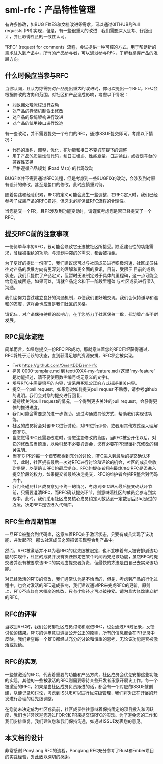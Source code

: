 # sml-rfc：产品特性管理

有许多修改，如BUG FIXES和文档改进等需求，可以通过GITHUB的Pull requests (PR) 实现，但是，有一些很重大的改进，我们需要深入思考、仔细设计，并且取得社区的一致性认可。

"RFC" (request for comments)  流程，尝试提供一种可控的方式，用于帮助新的需求进入到产品中，所有的产品参与者，可以通过参与RFC，了解和掌握产品的发展方向。

## 什么时候应当参与RFC

当你认同，且认为你需要对产品提出重大的改进时，你可以提出一个RFC。RFC会根据修改的方向和范围，对社区和产品造成影响，考虑以下情况：

- 对数据处理流程进行变动
- 对产品的存储机制做出修改
- 对产品的系统架构进行改进
- 对产品的使用接口进行改造

有一些改动，并不需要提交一个专门的RFC，通过ISSUE提交即可，考虑以下情况：

- 代码的重构，调整，优化，在功能和接口不变的前提下的调整
- 用于产品的质量控制代码，如日志埋点、性能度量、日志输出，或者是平台的兼容性支持
- 严格遵循产品规划 (Road Map) 的代码改动

BUGFIX并不需要通过RFC流程，但是考虑到一些BUGFIX的改动，会涉及到对原有设计的修改，甚至是接口的修改，此时应慎重对待。

随着实践和经验积累，RFC的定义可能会发生一些调整，在RFC定义时，我们已经参考了成熟产品的RFC描述，但这未必能保证RFC流程的合理性。

当您提交一个PR，且PR涉及到功能变动时，请谨慎考虑您是否已经提交了一个RFC。

## 提交RFC前的注意事项

一份简单草率的RFC，很可能会导致它无法被社区所接受。缺乏建设性的功能需求，曾经被拒绝的功能，与规划冲突的的需求，都会被拒绝。

为了更好的提出一份RFC，我们建议您可以与社区成员进行积极沟通，社区成员往往对产品的发展方向有更深刻的理解和更全面的资讯，目前，受限于
目前的成熟状态，我们只提供了产品定义，但暂时无法制定过于具体的里程碑，这一点可能会给您造成困惑，如果可以，请就产品定义和下一阶段里程碑
与社区成员进行深入沟通。

我们会努力尝试建立良好的沟通机制，以便我们更好地交流。我们会保持谦卑和温和的态度，这将会也应当是我们社区的风格。

请记住：对产品保持持续的影响力，在于您努力于社区保持一致，推动着产品不断发展。

## RPC具体流程

简单而言，如果您提交一份RFC PR成功，那就意味着您的RFC已经获得通过，RFC将处于活跃的状态，直到获得足够的资源安排，RFC将会被实现。

- Fork https://github.com/SmartBDE/sml-rfc
- 拷贝 0000-template.md 到 text/0XXX-my-feature.md (这里 'my-feature' 是功能描述，请不要使用数字编号或无意义的文字)。
- 填写RFC中需要填写的内容，请采用客观公正的方式描述相关内容。
- 提交一个pull request，如果您对如何提交pull request不熟悉，请参考github的说明。我们会对您的提交进行回复。
- 请持续关注pull request的情况，一个得到更多关注的pull request，会获得更快的推进进度。
- 我们可能会需要您的进一步协助，通过沟通或其他方式，帮助我们实现该功能。
- 社区的成员将会对该RFC进行讨论，对PR进行评价，或者用其他方式深入理解该RFC。
- 当您觉得RFC还需要改进时，请您注意修改的范围，当RFC被公开化以后，对它的修改应当慎重，以免引起不必要的误会，您有必要在PR里面补充修改的相关说明。
- 当RFC PR的每一个细节都得到充分的讨论，RFC进入到最后的提交确认环节，此时，社区拥有最后一次对RFC进行讨论和评论的机会，社区的成员会收到提醒，以便确认RFC的最后提交。RFC的提交者拥有最终决定RFC是否进入提交阶段的权力，如果提交者最终决定提交，RFC的维护者会把PR整合到代码库中。
- 我们会碰到社区成员意见不统一的情况，考虑到RFC进入最后提交确认环节前，只需要澄清RFC，而RFC确认提交环节，则意味着社区的成员会参与到实现中，此时，我们采用社区成员核心成员约定人数达到一定数目后即可通过的方法，决定RFC是否进入代码库。

## RFC生命周期管理

一旦RFC被整合到代码库，这意味着RFC处于激活状态，只要有成员实现了该功能，并发起PR，那么社区成员必须把该实现整合到产品中。

然而，RFC被激活并不以为着RFC的优先级被限定，也不意味着有人被安排到该功能的实现中，社区的成员并没有责任限定在某个时间内完成该功能，虽然RFC的提交者并没有被要求该RFC的实现由提交者负责，但最快的方法是由自己去实现该功能。

对已经激活的RFC的修改，我们通常认为是不恰当的，但是，考虑到产品的衍化过程中，也会对激活的RFC造成影响，我们建议通过PR来完成RFC的更新。原则上，RFC不应该有大幅度的修改，只有小修补才可以被接受。请为重大修改建立新的RFC。

## RFC的评审

当收到RFC时，我们会安排社区成员讨论和跟进RFC，也会通过PR的记录，反馈讨论的结果。RFC的评审意见遵循公开公正的原则，所有的信息都会在PR记录中反映，我们希望每一个RFC都经过充分的讨论和慎重的思考，无论该功能是否被激活或拒绝。

## RFC的实现

一些被激活的RFC，代表着重要的功能和产品方向，社区成员会优先安排这些功能的实现。其他的一些被激活的RFC则需要等待某些开发者乐意开展该工作。每一个被激活的RFC，如果是由社区成员负责跟进的话，都会有一个对应的ISSUE被创建，以便记录和讨论，考虑到ISSUE可以进行优先级管理，我们将对正在开展的开发进行合理的优先级调整。

在您尚未决定成为社区成员前，社区成员往往意味着保持固定的项目投入和活跃度，我们也非常欢迎您通过FORK和PR来提交该RFC的实现。为了避免您的工作和我们安排重复，我们建议您和我们保持沟通，如通过ISSUE发表您的意见。

## 本文档的设计

非常感谢 PonyLang RFC的流程，Ponglang RFC充分参考了Rust和Ember项目的实践经验，对此致以深切的感谢。
